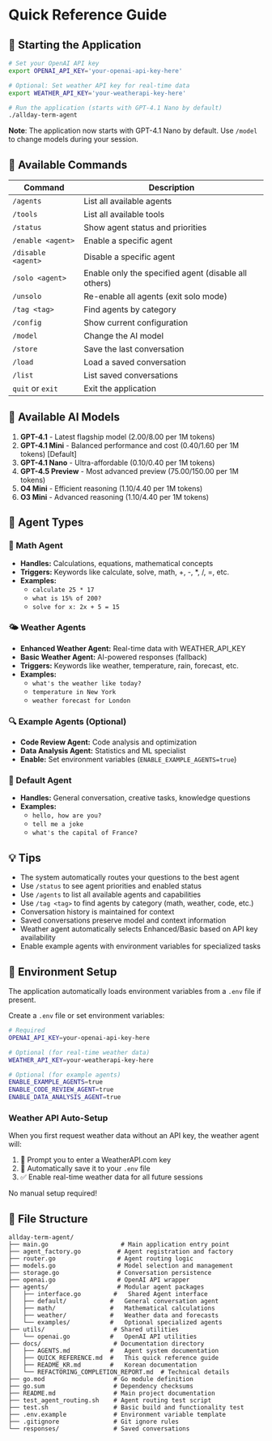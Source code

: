 # Quick Reference Guide

## 🚀 Starting the Application

```bash
# Set your OpenAI API key
export OPENAI_API_KEY='your-openai-api-key-here'

# Optional: Set weather API key for real-time data
export WEATHER_API_KEY='your-weatherapi-key-here'

# Run the application (starts with GPT-4.1 Nano by default)
./allday-term-agent
```

**Note**: The application now starts with GPT-4.1 Nano by default. Use `/model` to change models during your session.

## 🎯 Available Commands

| Command | Description |
|---------|-------------|
| `/agents` | List all available agents |
| `/tools` | List all available tools |
| `/status` | Show agent status and priorities |
| `/enable <agent>` | Enable a specific agent |
| `/disable <agent>` | Disable a specific agent |
| `/solo <agent>` | Enable only the specified agent (disable all others) |
| `/unsolo` | Re-enable all agents (exit solo mode) |
| `/tag <tag>` | Find agents by category |
| `/config` | Show current configuration |
| `/model` | Change the AI model |
| `/store` | Save the last conversation |
| `/load` | Load a saved conversation |
| `/list` | List saved conversations |
| `quit` or `exit` | Exit the application |

## 🤖 Available AI Models

1. **GPT-4.1** - Latest flagship model ($2.00/$8.00 per 1M tokens)
2. **GPT-4.1 Mini** - Balanced performance and cost ($0.40/$1.60 per 1M tokens) [Default]
3. **GPT-4.1 Nano** - Ultra-affordable ($0.10/$0.40 per 1M tokens)
4. **GPT-4.5 Preview** - Most advanced preview ($75.00/$150.00 per 1M tokens)
5. **O4 Mini** - Efficient reasoning ($1.10/$4.40 per 1M tokens)
6. **O3 Mini** - Advanced reasoning ($1.10/$4.40 per 1M tokens)

## 🧠 Agent Types

### 🧮 Math Agent
- **Handles:** Calculations, equations, mathematical concepts
- **Triggers:** Keywords like calculate, solve, math, +, -, *, /, =, etc.
- **Examples:**
  - `calculate 25 * 17`
  - `what is 15% of 200?`
  - `solve for x: 2x + 5 = 15`

### 🌤️ Weather Agents
- **Enhanced Weather Agent:** Real-time data with WEATHER_API_KEY
- **Basic Weather Agent:** AI-powered responses (fallback)
- **Triggers:** Keywords like weather, temperature, rain, forecast, etc.
- **Examples:**
  - `what's the weather like today?`
  - `temperature in New York`
  - `weather forecast for London`

### 🔍 Example Agents (Optional)
- **Code Review Agent:** Code analysis and optimization
- **Data Analysis Agent:** Statistics and ML specialist  
- **Enable:** Set environment variables (`ENABLE_EXAMPLE_AGENTS=true`)

### 🤖 Default Agent
- **Handles:** General conversation, creative tasks, knowledge questions
- **Examples:**
  - `hello, how are you?`
  - `tell me a joke`
  - `what's the capital of France?`

## 💡 Tips

- The system automatically routes your questions to the best agent
- Use `/status` to see agent priorities and enabled status
- Use `/agents` to list all available agents and capabilities
- Use `/tag <tag>` to find agents by category (math, weather, code, etc.)
- Conversation history is maintained for context
- Saved conversations preserve model and context information
- Weather agent automatically selects Enhanced/Basic based on API key availability
- Enable example agents with environment variables for specialized tasks

## 🔧 Environment Setup

The application automatically loads environment variables from a `.env` file if present.

Create a `.env` file or set environment variables:

```bash
# Required
OPENAI_API_KEY=your-openai-api-key-here

# Optional (for real-time weather data)  
WEATHER_API_KEY=your-weatherapi-key-here

# Optional (for example agents)
ENABLE_EXAMPLE_AGENTS=true
ENABLE_CODE_REVIEW_AGENT=true
ENABLE_DATA_ANALYSIS_AGENT=true
```

### Weather API Auto-Setup
When you first request weather data without an API key, the weather agent will:
1. 🔑 Prompt you to enter a WeatherAPI.com key
2. 💾 Automatically save it to your `.env` file
3. ✅ Enable real-time weather data for all future sessions

No manual setup required!

## 📁 File Structure

```
allday-term-agent/
├── main.go                    # Main application entry point
├── agent_factory.go          # Agent registration and factory
├── router.go                 # Agent routing logic
├── models.go                 # Model selection and management
├── storage.go                # Conversation persistence
├── openai.go                 # OpenAI API wrapper
├── agents/                   # Modular agent packages
│   ├── interface.go         #   Shared Agent interface
│   ├── default/            #   General conversation agent
│   ├── math/               #   Mathematical calculations
│   ├── weather/            #   Weather data and forecasts
│   └── examples/           #   Optional specialized agents
├── utils/                   # Shared utilities
│   └── openai.go           #   OpenAI API utilities
├── docs/                    # Documentation directory
│   ├── AGENTS.md           #   Agent system documentation
│   ├── QUICK_REFERENCE.md  #   This quick reference guide
│   ├── README_KR.md        #   Korean documentation
│   └── REFACTORING_COMPLETION_REPORT.md  # Technical details
├── go.mod                   # Go module definition
├── go.sum                   # Dependency checksums
├── README.md                # Main project documentation
├── test_agent_routing.sh    # Agent routing test script
├── test.sh                  # Basic build and functionality test
├── .env.example             # Environment variable template
├── .gitignore               # Git ignore rules
└── responses/               # Saved conversations
```
